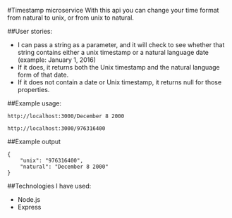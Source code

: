 #Timestamp microservice
With this api you can change your time format from natural to unix, or from unix to natural.

##User stories:
* I can pass a string as a parameter, and it will check to see whether that string contains either a unix timestamp or a natural language date (example: January 1, 2016)
* If it does, it returns both the Unix timestamp and the natural language form of that date.
* If it does not contain a date or Unix timestamp, it returns null for those properties.

##Example usage:
```
http://localhost:3000/December 8 2000
```
```
http://localhost:3000/976316400
```

##Example output
```
{
    "unix": "976316400",
    "natural": "December 8 2000"
}
```

##Technologies I have used:
* Node.js
* Express
